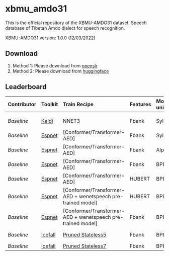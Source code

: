 # xbmu_amdo31
This is the official repository of the XBMU-AMDO31 dataset. 
Speech database of Tibetan Amdo dialect for speech recognition.

XBMU-AMDO31 version: 1.0.0 (12/03/2022)

## Download
1. Method 1: Please download from [openslr](http://www.openslr.org/133/)
2. Method 2: Please download from [huggingface](https://huggingface.co/datasets/syzym/xbmu_amdo31)

## Leaderboard

| **Contributor**| **Toolkit**       | **Train Recipe**     | **Features**     | **Modeling unit** | **Inference**     |**Dev/Test WER**    |
|:---------------|:------------------|:------------------|:------------------|:------------------|:------------------|:------------------:|
||||| 
| <em>Baseline</em>    | [Kaldi](https://github.com/kaldi-asr/kaldi) | NNET3 | Fbank | Syllables| <u>model</u> <u>example</u> | 17.71 / 15.29 |
| <em>Baseline</em>    | [Espnet](https://github.com/espnet/espnet) | [Conformer/Transformer-AED] | Fbank | Syllables | <u>model</u> <u>example</u> | 14.80 / 13.80 |
| <em>Baseline</em>    | [Espnet](https://github.com/espnet/espnet) | [Conformer/Transformer-AED] | Fbank | Alphabet  | <u>model</u> <u>example</u> | 18.00 / 16.30 |
| <em>Baseline</em>    | [Espnet](https://github.com/espnet/espnet) | [Conformer/Transformer-AED] | Fbank | BPE500    | <u>model</u> <u>example</u> | 10.60 / 10.10 |
| <em>Baseline</em>    | [Espnet](https://github.com/espnet/espnet) | [Conformer/Transformer-AED] | HUBERT| BPE500    | <u>model</u> <u>example</u> | 9.80 / 9.10 |
| <em>Baseline</em>    | [Espnet](https://github.com/espnet/espnet) | [Conformer/Transformer-AED + wenetspeech pre-trained model] |HUBERT| BPE500    | <u>model</u> <u>example</u> | 9.90 / 9.60 |
| <em>Baseline</em>    | [Espnet](https://github.com/espnet/espnet) | [Conformer/Transformer-AED + wenetspeech pre-trained model] | Fbank| BPE500    | <u>model</u> <u>example</u> | 9.30 / 8.90 |
| <em>Baseline</em>    | [Icefall](https://github.com/k2-fsa/icefall) |  [Pruned Stateless5](https://github.com/k2-fsa/icefall/pull/706) | Fbank | BPE500 | [model](https://huggingface.co/syzym/icefall-asr-xbmu-amdo31-pruned-transducer-stateless5-2022-11-29) | 11.24 / 10.57 |
| <em>Baseline</em>    | [Icefall](https://github.com/k2-fsa/icefall) |  [Pruned Stateless7](https://github.com/k2-fsa/icefall/pull/706) | Fbank | BPE500 | [model](https://huggingface.co/syzym/icefall-asr-xbmu-amdo31-pruned-transducer-stateless7-2022-12-02) | * / 9.70 |
